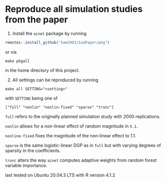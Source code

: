
# Reproduce all simulation studies from the paper

1. Install the `ainet` package by running
```r
remotes::install_github("SamCH93/SimPaper/pkg")
```
or via
```
make pkgall
```
in the home directory of this project.

2. All settings can be reproduced by running
```
make all SETTING="<setting>"
```
with `SETTING` being one of
```
["full" "nonlin" "nonlin-fixed" "sparse" "trunc"]
```

`full` refers to the originally planned simulation study with 2000 replications.

`nonlin` allows for a non-linear effect of random magnitude in `X.1`.

`nonline-fixed` fixes the magnitude of the non-linear effect to 1.1.

`sparse` is the same logistic-linear DGP as in `full` but with varying degrees
of sparsity in the coefficients.

`trunc` alters the way `ainet` computes adaptive weights from random forest
variable importance.


last tested on Ubuntu 20.04.3 LTS with R version 4.1.2
